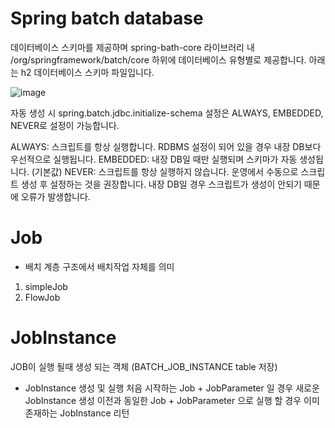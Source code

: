 # Spring batch database
 데이터베이스 스키마를 제공하며 spring-bath-core 라이브러리 내 /org/springframework/batch/core 하위에 데이터베이스 유형별로 제공합니다. 아래는 h2 데이터베이스 스키마 파일입니다.
  
![image](https://user-images.githubusercontent.com/54339804/236992122-7c9bef10-b0b4-4bcc-b8b4-dea35e4ec6ce.png)

자동 생성 시 spring.batch.jdbc.initialize-schema 설정은 ALWAYS, EMBEDDED, NEVER로 설정이 가능합니다.

ALWAYS: 스크립트를 항상 실행합니다. RDBMS 설정이 되어 있을 경우 내장 DB보다 우선적으로 실행됩니다.
EMBEDDED: 내장 DB일 때만 실행되며 스키마가 자동 생성됩니다. (기본값)
NEVER: 스크립트를 항상 실행하지 않습니다. 운영에서 수동으로 스크립트 생성 후 설정하는 것을 권장합니다. 내장 DB일 경우 스크립트가 생성이 안되기 때문에 오류가 발생합니다.

# Job
- 배치 계층 구조에서 배치작업 자체를 의미
1) simpleJob 
2) FlowJob

# JobInstance
JOB이 실행 될때 생성 되는 객체 (BATCH_JOB_INSTANCE  table 저장)
- JobInstance 생성 및 실행
처음 시작하는 Job + JobParameter 일 경우 새로운 JobInstance 생성
이전과 동일한 Job + JobParameter  으로 실행 할 경우 이미 존재하는 JobInstance 리턴
